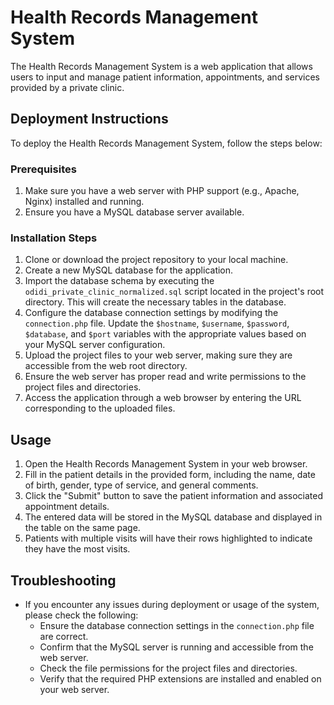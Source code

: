 # Health Records Management System

The Health Records Management System is a web application that allows users to input and manage patient information, appointments, and services provided by a private clinic.

## Deployment Instructions

To deploy the Health Records Management System, follow the steps below:

### Prerequisites

1. Make sure you have a web server with PHP support (e.g., Apache, Nginx) installed and running.
2. Ensure you have a MySQL database server available.

### Installation Steps

1. Clone or download the project repository to your local machine.
2. Create a new MySQL database for the application.
3. Import the database schema by executing the `odidi_private_clinic_normalized.sql` script located in the project's root directory. This will create the necessary tables in the database.
4. Configure the database connection settings by modifying the `connection.php` file. Update the `$hostname`, `$username`, `$password`, `$database`, and `$port` variables with the appropriate values based on your MySQL server configuration.
5. Upload the project files to your web server, making sure they are accessible from the web root directory.
6. Ensure the web server has proper read and write permissions to the project files and directories.
7. Access the application through a web browser by entering the URL corresponding to the uploaded files.

## Usage

1. Open the Health Records Management System in your web browser.
2. Fill in the patient details in the provided form, including the name, date of birth, gender, type of service, and general comments.
3. Click the "Submit" button to save the patient information and associated appointment details.
4. The entered data will be stored in the MySQL database and displayed in the table on the same page.
5. Patients with multiple visits will have their rows highlighted to indicate they have the most visits.

## Troubleshooting

- If you encounter any issues during deployment or usage of the system, please check the following:
  - Ensure the database connection settings in the `connection.php` file are correct.
  - Confirm that the MySQL server is running and accessible from the web server.
  - Check the file permissions for the project files and directories.
  - Verify that the required PHP extensions are installed and enabled on your web server.

